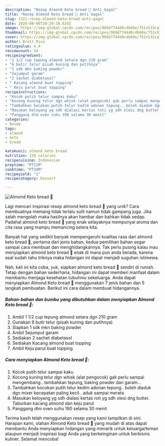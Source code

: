 ```yaml
---
description: "Resep Almond Keto bread 🍞 Anti Gagal"
title: "Resep Almond Keto bread 🍞 Anti Gagal"
slug: 1321-resep-almond-keto-bread-anti-gagal
date: 2020-08-06T10:29:10.635Z
image: https://img-global.cpcdn.com/recipes/969d7744d0c4b60e/751x532cq70/almond-keto-bread-🍞-foto-resep-utama.jpg
thumbnail: https://img-global.cpcdn.com/recipes/969d7744d0c4b60e/751x532cq70/almond-keto-bread-🍞-foto-resep-utama.jpg
cover: https://img-global.cpcdn.com/recipes/969d7744d0c4b60e/751x532cq70/almond-keto-bread-🍞-foto-resep-utama.jpg
author: Brett Rice
ratingvalue: 4.4
reviewcount: 14
recipeingredient:
- "1 1/2 cup tepung almond setara dgn 210 gram"
- "6 butir telur pisah kuning dan putihnya"
- "1 sdk mkn baking powder"
- "Sejumput garam"
- "2 sachet diabetasol"
- " Kacang almond buat topping"
- " Keju parut buat topping"
recipeinstructions:
- "Kocok putih telur sampai kaku"
- "Kocong kuning telur dgn whisk (alat pengocok) gak perlu sampai mengembang.. tambahkan tepung, baking powder dan garam..."
- "Tambahkan kocokan putih telur kedlm adonan tepung.. boleh diaduk dgn mixer kecepatan paling kecil.. aduk sampai merata"
- "Masukan keloyang yg sdh dialasi kertas roti yg sdh olesi dng butter. Taburkan kacang almond dan keju parut"
- "Panggang dlm oven suhu 190 selama 30 menit"
categories:
- Resep
tags:
- almond
- keto
- bread

katakunci: almond keto bread 
nutrition: 159 calories
recipecuisine: Indonesian
preptime: "PT11M"
cooktime: "PT34M"
recipeyield: "1"
recipecategory: Dessert

---
```



![Almond Keto bread 🍞](https://img-global.cpcdn.com/recipes/969d7744d0c4b60e/751x532cq70/almond-keto-bread-🍞-foto-resep-utama.jpg)

Lagi mencari inspirasi resep almond keto bread 🍞 yang unik? Cara membuatnya memang tidak terlalu sulit namun tidak gampang juga. Jika salah mengolah maka hasilnya akan hambar dan bahkan tidak sedap. Padahal almond keto bread 🍞 yang enak selayaknya mempunyai aroma dan cita rasa yang mampu memancing selera kita.



Banyak hal yang sedikit banyak mempengaruhi kualitas rasa dari almond keto bread 🍞, pertama dari jenis bahan, kedua pemilihan bahan segar sampai cara membuat dan menghidangkannya. Tak perlu pusing kalau mau menyiapkan almond keto bread 🍞 enak di mana pun anda berada, karena asal sudah tahu triknya maka hidangan ini dapat menjadi suguhan istimewa.


Nah, kali ini kita coba, yuk, siapkan almond keto bread 🍞 sendiri di rumah. Tetap dengan bahan sederhana, hidangan ini dapat memberi manfaat dalam membantu menjaga kesehatan tubuhmu sekeluarga. Anda dapat menyiapkan Almond Keto bread 🍞 menggunakan 7 jenis bahan dan 5 langkah pembuatan. Berikut ini cara dalam membuat hidangannya.

<!--inarticleads1-->

##### Bahan-bahan dan bumbu yang dibutuhkan dalam menyiapkan Almond Keto bread 🍞:

1. Ambil 1 1/2 cup tepung almond setara dgn 210 gram
1. Gunakan 6 butir telur (pisah kuning dan putihnya)
1. Siapkan 1 sdk mkn baking powder
1. Ambil Sejumput garam
1. Sediakan 2 sachet diabetasol
1. Sediakan  Kacang almond buat topping
1. Ambil  Keju parut buat topping




<!--inarticleads2-->

##### Cara menyiapkan Almond Keto bread 🍞:

1. Kocok putih telur sampai kaku
1. Kocong kuning telur dgn whisk (alat pengocok) gak perlu sampai mengembang.. tambahkan tepung, baking powder dan garam...
1. Tambahkan kocokan putih telur kedlm adonan tepung.. boleh diaduk dgn mixer kecepatan paling kecil.. aduk sampai merata
1. Masukan keloyang yg sdh dialasi kertas roti yg sdh olesi dng butter. Taburkan kacang almond dan keju parut
1. Panggang dlm oven suhu 190 selama 30 menit




Terima kasih telah menggunakan resep yang kami tampilkan di sini. Harapan kami, olahan Almond Keto bread 🍞 yang mudah di atas dapat membantu Anda menyiapkan hidangan yang menarik untuk keluarga/teman ataupun menjadi inspirasi bagi Anda yang berkeinginan untuk berbisnis kuliner. Selamat mencoba!
